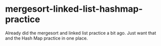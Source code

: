 # mergesort-linked-list-hashmap-practice
Already did the mergesort and linked list practice a bit ago. Just want that and the Hash Map practice in one place.